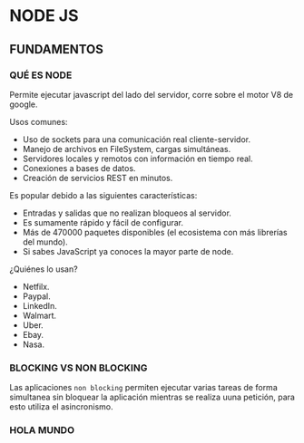 # NODE JS

## FUNDAMENTOS

### QUÉ ES NODE

Permite ejecutar javascript del lado del servidor, corre sobre el motor V8 de google.

Usos comunes:

- Uso de sockets para una comunicación real cliente-servidor.
- Manejo de archivos en FileSystem, cargas simultáneas.
- Servidores locales y remotos con información en tiempo real.
- Conexiones a bases de datos.
- Creación de servicios REST en minutos.

Es popular debido a las siguientes características:

- Entradas y salidas que no realizan bloqueos al servidor.
- Es sumamente rápido y fácil de configurar.
- Más de 470000 paquetes disponibles (el ecosistema con más librerías del mundo).
- Si sabes JavaScript ya conoces la mayor parte de node.

¿Quiénes lo usan?

- Netfilx.
- Paypal.
- LinkedIn.
- Walmart.
- Uber.
- Ebay.
- Nasa.

### BLOCKING VS NON BLOCKING

Las aplicaciones `non blocking` permiten ejecutar varias tareas de forma simultanea sin bloquear la aplicación mientras se realiza uuna petición, para esto utiliza el asincronismo.

### HOLA MUNDO

